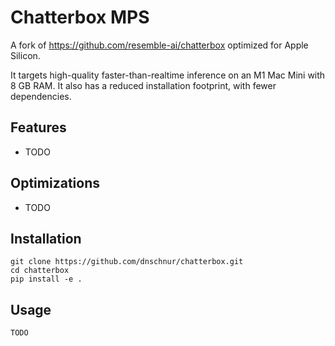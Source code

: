 # Chatterbox MPS

A fork of https://github.com/resemble-ai/chatterbox optimized for Apple Silicon.

It targets high-quality faster-than-realtime inference on an M1 Mac Mini with 8 GB RAM. It also has
a reduced installation footprint, with fewer dependencies.

## Features

- TODO

## Optimizations

- TODO

## Installation

```shell
git clone https://github.com/dnschnur/chatterbox.git
cd chatterbox
pip install -e .
```

## Usage

```python
TODO
```